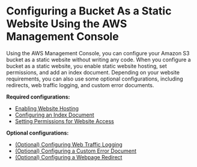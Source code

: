 # Configuring a Bucket As a Static Website Using the AWS Management Console<a name="HowDoIWebsiteConfiguration"></a>

Using the AWS Management Console, you can configure your Amazon S3 bucket as a static website without writing any code\. When you configure a bucket as a static website, you enable static website hosting, set permissions, and add an index document\. Depending on your website requirements, you can also use some optional configurations, including redirects, web traffic logging, and custom error documents\. 

**Required configurations:**
+ [Enabling Website Hosting](EnableWebsiteHosting.md)
+ [Configuring an Index Document](IndexDocumentSupport.md)
+ [Setting Permissions for Website Access](WebsiteAccessPermissionsReqd.md)

**Optional configurations:**
+ [\(Optional\) Configuring Web Traffic Logging](LoggingWebsiteTraffic.md)
+ [\(Optional\) Configuring a Custom Error Document](CustomErrorDocSupport.md)
+ [\(Optional\) Configuring a Webpage Redirect](how-to-page-redirect.md)